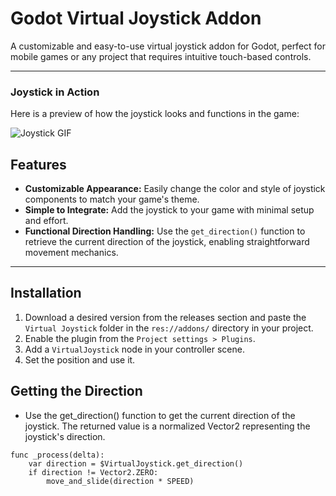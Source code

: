 # Godot Virtual Joystick Addon

A customizable and easy-to-use virtual joystick addon for Godot, perfect for mobile games or any project that requires intuitive touch-based controls.

---


### Joystick in Action

Here is a preview of how the joystick looks and functions in the game:

![Joystick GIF]([joystick.gif](https://example.com/path/to/joystick_demo.gif))


## Features

- **Customizable Appearance:** Easily change the color and style of joystick components to match your game's theme.
- **Simple to Integrate:** Add the joystick to your game with minimal setup and effort.
- **Functional Direction Handling:** Use the `get_direction()` function to retrieve the current direction of the joystick, enabling straightforward movement mechanics.

---

## Installation

1. Download a desired version from the releases section and paste the ```Virtual Joystick``` folder in the ```res://addons/``` directory in your project.
2. Enable the plugin from the ```Project settings > Plugins```.
3. Add a ```VirtualJoystick``` node in your controller scene.
4. Set the position and use it.

## Getting the Direction
- Use the get_direction() function to get the current direction of the joystick. The returned value is a normalized Vector2 representing the joystick's direction.

```
func _process(delta):
    var direction = $VirtualJoystick.get_direction()
    if direction != Vector2.ZERO:
        move_and_slide(direction * SPEED)
```


